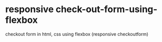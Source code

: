 # responsive check-out-form-using-flexbox
checkout form in html, css using flexbox (responsive checkoutform)
